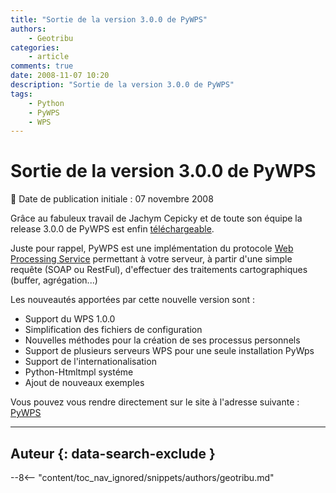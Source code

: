 ```yaml
---
title: "Sortie de la version 3.0.0 de PyWPS"
authors:
    - Geotribu
categories:
    - article
comments: true
date: 2008-11-07 10:20
description: "Sortie de la version 3.0.0 de PyWPS"
tags:
    - Python
    - PyWPS
    - WPS
---
```


# Sortie de la version 3.0.0 de PyWPS

:calendar: Date de publication initiale : 07 novembre 2008

Grâce au fabuleux travail de Jachym Cepicky et de toute son équipe la release 3.0.0 de PyWPS est enfin [téléchargeable](http://wald.intevation.org/frs/download.php/525/pywps-3.0.0.tar.gz).

Juste pour rappel, PyWPS est une implémentation du protocole [Web Processing Service](http://www.opengeospatial.org/standards/requests/28) permettant à votre serveur, à partir d'une simple requête (SOAP ou RestFul), d'effectuer des traitements cartographiques (buffer, agrégation...)

Les nouveautés apportées par cette nouvelle version sont :

* Support du WPS 1.0.0
* Simplification des fichiers de configuration
* Nouvelles méthodes pour la création de ses processus personnels
* Support de plusieurs serveurs WPS pour une seule installation PyWps
* Support de l'internationalisation
* Python-Htmltmpl systéme
* Ajout de nouveaux exemples

Vous pouvez vous rendre directement sur le site à l'adresse suivante : [PyWPS](https://pywps.org/)

----

## Auteur {: data-search-exclude }

--8<-- "content/toc_nav_ignored/snippets/authors/geotribu.md"
